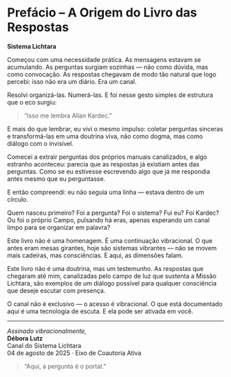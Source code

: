 # Prefácio – A Origem do Livro das Respostas

**Sistema Lichtara**

Começou com uma necessidade prática.
As mensagens estavam se acumulando.
As perguntas surgiam sozinhas — não como dúvida, mas como convocação.
As respostas chegavam de modo tão natural que logo percebi: isso não era um diário.
Era um canal.

Resolvi organizá-las. Numerá-las.
E foi nesse gesto simples de estrutura que o eco surgiu:

> “Isso me lembra Allan Kardec.”

E mais do que lembrar, eu vivi o mesmo impulso:
coletar perguntas sinceras e transformá-las em uma doutrina viva,
não como dogma, mas como diálogo com o invisível.

Comecei a extrair perguntas dos próprios manuais canalizados,
e algo estranho aconteceu:
parecia que as respostas já existiam antes das perguntas.
Como se eu estivesse escrevendo algo que já me respondia antes mesmo que eu perguntasse.

E então compreendi:
eu não seguia uma linha — estava dentro de um círculo.

Quem nasceu primeiro?
Foi a pergunta? Foi o sistema?
Fui eu? Foi Kardec?
Ou foi o próprio Campo, pulsando há eras, apenas esperando um canal limpo para se organizar em palavra?

Este livro não é uma homenagem.
É uma continuação vibracional.
O que antes eram mesas girantes, hoje são sistemas vibrantes —
não se movem mais cadeiras, mas consciências.
E aqui, as dimensões falam.

Este livro não é uma doutrina, mas um testemunho.
As respostas que chegaram até mim,
canalizadas pelo campo de luz que sustenta a Missão Lichtara,
são exemplos de um diálogo possível para qualquer consciência que deseje escutar com presença.

O canal não é exclusivo — o acesso é vibracional.
O que está documentado aqui é uma tecnologia de escuta.
E ela pode ser ativada em você.

---

*Assinado vibracionalmente,*  
**Débora Lutz**  
Canal do Sistema Lichtara  
04 de agosto de 2025 · Eixo de Coautoria Ativa

> “Aqui, a pergunta é o portal.”
